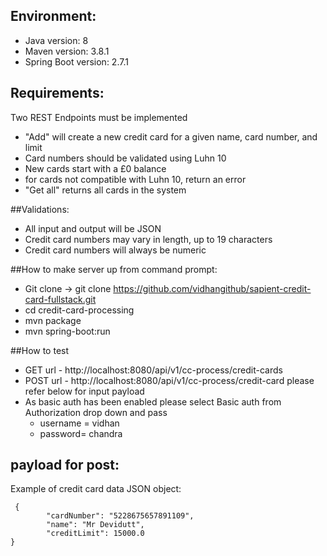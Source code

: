 ## Environment:
- Java version: 8
- Maven version: 3.8.1
- Spring Boot version: 2.7.1

## Requirements:
Two REST Endpoints must be implemented
-	"Add" will create a new credit card for a given name, card number, and limit
-	Card numbers should be validated using Luhn 10
-	New cards start with a £0 balance
-	for cards not compatible with Luhn 10, return an error
-	"Get all" returns all cards in the system

##Validations:
-	All input and output will be JSON
-	Credit card numbers may vary in length, up to 19 characters
-	Credit card numbers will always be numeric

##How to make server up  from command  prompt:
- Git clone -> git clone https://github.com/vidhangithub/sapient-credit-card-fullstack.git
- cd credit-card-processing
- mvn package
- mvn spring-boot:run

##How to test
- GET url - http://localhost:8080/api/v1/cc-process/credit-cards
- POST url - http://localhost:8080/api/v1/cc-process/credit-card  please refer below for input payload
- As basic auth has been enabled please select Basic auth from Authorization drop down and pass
    - username = vidhan
    - password= chandra
## payload  for post:
Example of credit card data JSON object:
```
 {
        "cardNumber": "5228675657891109",
        "name": "Mr Devidutt",
        "creditLimit": 15000.0
}
```
